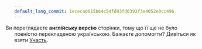 ```yaml
---
default_lang_commit: 1ececa0615b64c5dfd93fd6393f3e4052e0cc496
---
```


<i class="fa-solid fa-circle-info" style="margin-left: -1.5rem"></i> Ви переглядаєте **англійську версію** сторінки, тому що її ще не було повністю перекладеною українською. Бажаєте допомогти? Дивіться як взяти [Участь](/docs/contributing/).

